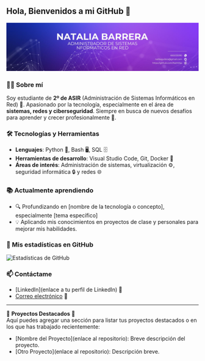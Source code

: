 ## Hola, Bienvenidos a mi GitHub 👋

![iamgen](img/portadagithub.jpg)


### 👨‍💻 Sobre mí
Soy estudiante de **2º de ASIR** (Administración de Sistemas Informáticos en Red) 🚀. Apasionado por la tecnología, especialmente en el área de **sistemas, redes y ciberseguridad**. Siempre en busca de nuevos desafíos para aprender y crecer profesionalmente 🌱.

### 🛠️ Tecnologías y Herramientas
- **Lenguajes**: Python 🐍, Bash 🖥️, SQL 🗄️
- **Herramientas de desarrollo**: Visual Studio Code, Git, Docker 🐳
- **Áreas de interés**: Administración de sistemas, virtualización ⚙️, seguridad informática 🔒 y redes 🌐

### 📚 Actualmente aprendiendo
- 🔍 Profundizando en [nombre de la tecnología o concepto], especialmente [tema específico]
- 💡 Aplicando mis conocimientos en proyectos de clase y personales para mejorar mis habilidades.

### 🚀 Mis estadísticas en GitHub
![Estadísticas de GitHub](https://github-readme-stats.vercel.app/api?username=nathillas&show_icons=true&theme=radical)

### 📫 Contáctame
- [LinkedIn](enlace a tu perfil de LinkedIn) 💼
- [Correo electrónico](mailto:tuemail@dominio.com) 📧

---

🌟 **Proyectos Destacados** 🌟  
Aquí puedes agregar una sección para listar tus proyectos destacados o en los que has trabajado recientemente:

- [Nombre del Proyecto](enlace al repositorio): Breve descripción del proyecto.
- [Otro Proyecto](enlace al repositorio): Descripción breve.
